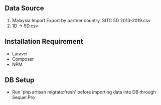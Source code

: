 ## Data Source
1. Malaysia Import Export by partner country, SITC 5D 2013-2019.csv
2. 1D -> 5D.csv

## Installation Requirement
- Laravel
- Composer
- NPM

## DB Setup
- Run 'php artisan migrate:fresh' before importing data into DB through Sequel Pro

